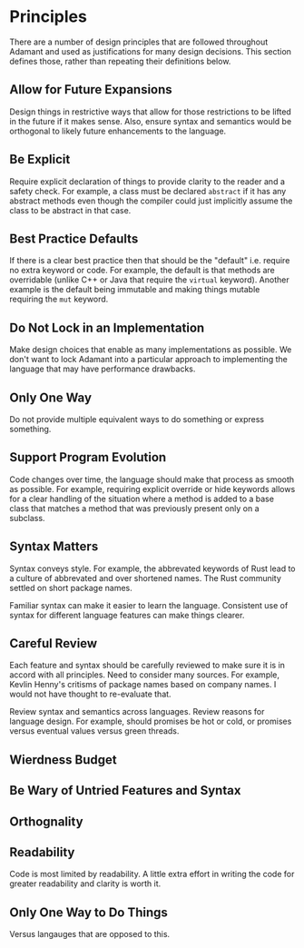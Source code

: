 # Principles

There are a number of design principles that are followed throughout Adamant and used as justifications for many design decisions. This section defines those, rather than repeating their definitions below.

## Allow for Future Expansions

Design things in restrictive ways that allow for those restrictions to be lifted in the future if it makes sense. Also, ensure syntax and semantics would be orthogonal to likely future enhancements to the language.

## Be Explicit

Require explicit declaration of things to provide clarity to the reader and a safety check. For example, a class must be declared `abstract` if it has any abstract methods even though the compiler could just implicitly assume the class to be abstract in that case.

## Best Practice Defaults

If there is a clear best practice then that should be the "default" i.e. require no extra keyword or code. For example, the default is that methods are overridable (unlike C++ or Java that require the `virtual` keyword). Another example is the default being immutable and making things mutable requiring the `mut` keyword.

## Do Not Lock in an Implementation

Make design choices that enable as many implementations as possible. We don't want to lock Adamant into a particular approach to implementing the language that may have performance drawbacks.

## Only One Way

Do not provide multiple equivalent ways to do something or express something.

## Support Program Evolution

Code changes over time, the language should make that process as smooth as possible. For example, requiring explicit override or hide keywords allows for a clear handling of the situation where a method is added to a base class that matches a method that was previously present only on a subclass.

## Syntax Matters

Syntax conveys style. For example, the abbrevated keywords of Rust lead to a culture of abbrevated and over shortened names. The Rust community settled on short package names.

Familiar syntax can make it easier to learn the language. Consistent use of syntax for different language features can make things clearer.

## Careful Review

Each feature and syntax should be carefully reviewed to make sure it is in accord with all principles. Need to consider many sources. For example, Kevlin Henny's critisms of package names based on company names. I would not have thought to re-evaluate that.

Review syntax and semantics across languages. Review reasons for language design. For example, should promises be hot or cold, or promises versus eventual values versus green threads.

## Wierdness Budget

## Be Wary of Untried Features and Syntax

## Orthognality

## Readability

Code is most limited by readability. A little extra effort in writing the code for greater readability and clarity is worth it.

## Only One Way to Do Things

Versus langauges that are opposed to this.
